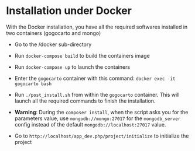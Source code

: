 Installation under Docker
=========================

With the Docker installation, you have all the required softwares installed in two containers (gogocarto and mongo)

* Go to the /docker sub-directory

* Run `docker-compose build` to build the containers image

* Run `docker-compose up` to launch the containers

* Enter the `gogocarto` container with this command: `docker exec -it gogocarto bash`

* Run `./post_install.sh` from within the `gogocarto` container. This will launch all the required commands to finish the installation.

* **Warning**: During the `composer install`, when the script asks you for the parameters value, use `mongodb://mongo:27017` for the `mongodb_server` config instead of the default `mongodb://localhost:27017` value.

* Go to `http://localhost/app_dev.php/project/initialize` to initialize the project